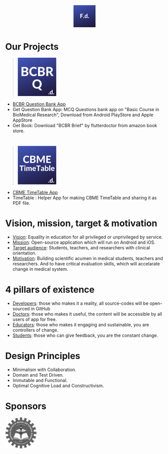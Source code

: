 ## <p align="center"><img alt="FlutterDoctor.com" src="logos/FdCBlue.png" width="70"></p>

# Our Projects

 >[<img alt="FlutterDoctor.com" src="logos/BCBRCBlue.png" width="122">](BCBR/BCBR_Q_Bank.md)
 - [BCBR Question Bank App](BCBR/BCBR_Q_Bank.md)
 - Get Question Bank App: MCQ Questions bank app on "Basic Course in BioMedical Research", Download from Android PlayStore and Apple AppStore  
 - Get Book: Download "BCBR Brief" by flutterdoctor from amazon book store. 
 # 
 
 >[<img alt="FlutterDoctor.com" src="logos/CBMETimeTable.png" width="122">]()
 - [CBME TimeTable App]()
 - TimeTable : Helper App for making CBME TimeTable and sharing it as PDF file.
 # 
 

# Vision, mission, target & motivation 
* [Vision](): Equality in education for all privileged or unprivileged by service.
* [Mission](): Open-source application which will run on Android and iOS. 
* [Target audience](): Students, teachers, and researchers with clinical orientation. 
* [Motivation](): Building scientific acumen in medical students, teachers and researchers. And to have critical evaluation skills, which will accelarate change in medical system. 

# 4 pillars of existence
* [Developers](): those who makes it a reality, all source-codes will be open-sourced in GitHub  
* [Doctors](): those who makes it useful, the content will be accessible by all users of app for free. 
* [Educators](): those who makes it engaging and sustainable, you are controllers of change.
* [Students](): those who can give feedback, you are the constant change. 

# Design Principles 
* Minimalism with Collaboration. 
* Domain and Test Driven.
* Immutable and Functional.
* Optimal Cognitive Load and Constructivism.


# Sponsors
<img alt="flutter doctor logo" src="logos/SponSIMATS.png" width="100">
